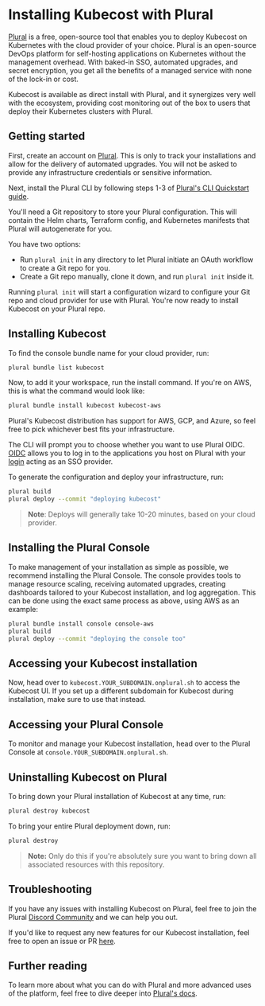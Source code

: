 Installing Kubecost with Plural
================================

[Plural](https://www.plural.sh/) is a free, open-source tool that enables you to deploy Kubecost on Kubernetes with the cloud provider of your choice. Plural is an open-source DevOps platform for self-hosting applications on Kubernetes without the management overhead. With baked-in SSO, automated upgrades, and secret encryption, you get all the benefits of a managed service with none of the lock-in or cost.

Kubecost is available as direct install with Plural, and it synergizes very well with the ecosystem, providing cost monitoring out of the box to users that deploy their Kubernetes clusters with Plural.

## Getting started

First, create an account on [Plural](https://app.plural.sh). This is only to track your installations and allow for the delivery of automated upgrades. You will not be asked to provide any infrastructure credentials or sensitive information.

Next, install the Plural CLI by following steps 1-3 of [Plural's CLI Quickstart guide](https://docs.plural.sh/getting-started).

You'll need a Git repository to store your Plural configuration. This will contain the Helm charts, Terraform config, and Kubernetes manifests that Plural will autogenerate for you.

You have two options:
- Run `plural init` in any directory to let Plural initiate an OAuth workflow to create a Git repo for you.
- Create a Git repo manually, clone it down, and run `plural init` inside it.

Running `plural init` will start a configuration wizard to configure your Git repo and cloud provider for use with Plural. You're now ready to install Kubecost on your Plural repo.

## Installing Kubecost

To find the console bundle name for your cloud provider, run:

```bash
plural bundle list kubecost
```

Now, to add it your workspace, run the install command. If you're on AWS, this is what the command would look like:

```bash
plural bundle install kubecost kubecost-aws
```

Plural's Kubecost distribution has support for AWS, GCP, and Azure, so feel free to pick whichever best fits your infrastructure.

The CLI will prompt you to choose whether you want to use Plural OIDC. [OIDC](https://openid.net/connect/) allows you to log in to the applications you host on Plural with your [login](https://app.plural.sh) acting as an SSO provider. 

To generate the configuration and deploy your infrastructure, run:

```bash
plural build
plural deploy --commit "deploying kubecost"
```

> **Note**: Deploys will generally take 10-20 minutes, based on your cloud provider.

## Installing the Plural Console

To make management of your installation as simple as possible, we recommend installing the Plural Console. The console provides tools to manage resource scaling, receiving automated upgrades, creating dashboards tailored to your Kubecost installation, and log aggregation. This can be done using the exact same process as above, using AWS as an example:

```bash
plural bundle install console console-aws
plural build
plural deploy --commit "deploying the console too"
```

## Accessing your Kubecost installation

Now, head over to `kubecost.YOUR_SUBDOMAIN.onplural.sh` to access the Kubecost UI. If you set up a different subdomain for Kubecost during installation, make sure to use that instead.

## Accessing your Plural Console

To monitor and manage your Kubecost installation, head over to the Plural Console at `console.YOUR_SUBDOMAIN.onplural.sh`.

## Uninstalling Kubecost on Plural

To bring down your Plural installation of Kubecost at any time, run:

```bash
plural destroy kubecost
```

To bring your entire Plural deployment down, run:

```bash
plural destroy
```

> **Note:** Only do this if you're absolutely sure you want to bring down all associated resources with this repository.

## Troubleshooting

If you have any issues with installing Kubecost on Plural, feel free to join the Plural [Discord Community](https://discord.gg/bEBAMXV64s) and we can help you out.

If you'd like to request any new features for our Kubecost installation, feel free to open an issue or PR [here](https://github.com/pluralsh/plural-artifacts).

## Further reading

To learn more about what you can do with Plural and more advanced uses of the platform, feel free to dive deeper into [Plural's docs](https://docs.plural.sh).
